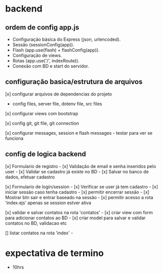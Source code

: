# backend

## ordem de config app.js

- Configuração básica do Express (json, urlencoded).
- Sessão (sessionConfig(app)).
- Flash (app.use(flash) + flashConfig(app)).
- Configuração de views.
- Rotas (app.use('/', indexRoute)).
- Conexão com BD e start do servidor.

## configuração basica/estrutura de arquivos

[x] configurar arquivos de dependencias do projeto
- config files, server file, dotenv file, src files

[x] configurar views com bootstrap

[x] config git, git file, git connection

[x] configurar messages, session e flash messages
    - testar para ver se funciona


## config de logica backend

[x] Formulario de registro
    - [x] Validação de email e senha inseridos pelo user
    - [x] Validar se cadastro já existe no BD
    - [x] Salvar no banco de dados, efetuar cadastro

[x] Formulario de login/session
    - [x] Verificar se user já tem cadastro
    - [x] iniciar sessão caso tenha cadastro
    - [x] permitir encerrar sessão
    - [x] Mostrar btn sair e entrar baseado na sessão
    - [x] permitir acesso a rota 'index.ejs' apenas se session estver ativa


[x] validar e salvar contatos na rota 'contatos'
    - [x] criar view com form para adicionar contatos ao BD
    - [x] criar model para salvar e validar contatos no BD, validacao etc

[] listar contatos na rota 'index'
    - 

# expectativa de termino

- 10hrs